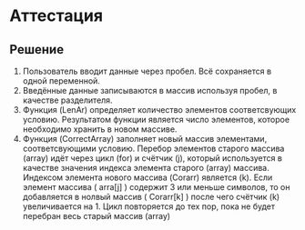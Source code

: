 # Аттестация
## Решение
1. Пользователь вводит данные через пробел. Всё сохраняется в одной переменной. 
2. Введённые данные записываются в массив используя пробел, в качестве разделителя.
3. Функция (LenAr) определяет количество элементов соответсвующих условию. Результатом функции является число элементов, которое необходимо хранить в новом массиве.
4. Функция (CorrectArray) заполняет новый массив элементами, соответсвующими условию. Перебор элементов старого массива (array) идёт через цикл (for) и счётчик (j), который используется в качестве значения индекса элемента старого (array) массива. Индексом элемента нового массива (Corarr) является (k). Если элемент массива ( arra[j] ) содержит 3 или меньше символов, то он добавляется в нолвый массив ( Corarr[k] ) после чего счётчик (k) увеличивается на 1. Цикл повторяется до тех пор, пока не будет перебран весь старый массив (array)
